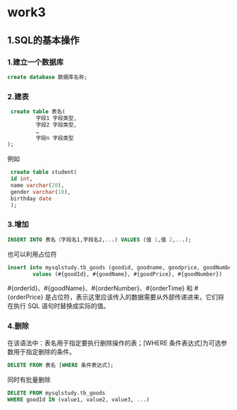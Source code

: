 # work3
## 1.SQL的基本操作
### 1.建立一个数据库
```sql
create database 数据库名称;
```
### 2.建表
```sql
 create table 表名(
         字段1 字段类型,
         字段2 字段类型,
         …
         字段n 字段类型
);
```
例如  
```sql
 create table student(
 id int,
 name varchar(20),
 gender varchar(10),
 birthday date
 );
```
### 3.增加
```sql
INSERT INTO 表名（字段名1,字段名2,...) VALUES (值 1,值 2,...);
```
也可以利用占位符  
```sql
insert into mysqlstudy.tb_goods (goodid, goodname, goodprice, goodNumber)
        values (#{goodId}, #{goodName}, #{goodPrice}, #{goodNumber})
```
#{orderId}、#{goodName}、#{orderNumber}、#{orderTime} 和 #{orderPrice} 是占位符，表示这里应该传入的数据需要从外部传递进来，它们将在执行 SQL 语句时替换成实际的值。  
### 4.删除
在该语法中：表名用于指定要执行删除操作的表；[WHERE 条件表达式]为可选参数用于指定删除的条件。
```sql
DELETE FROM 表名 [WHERE 条件表达式];
```
同时有批量删除
```sql
DELETE FROM mysqlstudy.tb_goods
WHERE goodId IN (value1, value2, value3, ...)
```

